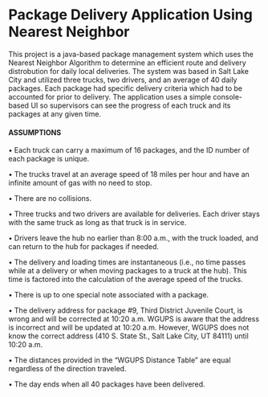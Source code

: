 # Package Delivery Application Using Nearest Neighbor
This project is a java-based package management system which uses the Nearest Neighbor Algorithm to determine an efficient route and delivery distrobution for daily local deliveries. The system was based in Salt Lake City and utilized three trucks, two drivers, and an average of 40 daily packages. Each package had specific delivery criteria which had to be accounted for prior to delivery. The application uses a simple console-based UI so supervisors can see the progress of each truck and its packages at any given time. 

#### ASSUMPTIONS
  • Each truck can carry a maximum of 16 packages, and the ID number of each package is
unique.

  • The trucks travel at an average speed of 18 miles per hour and have an infinite amount of gas
with no need to stop.

  • There are no collisions.
  
  • Three trucks and two drivers are available for deliveries. Each driver stays with the same truck
as long as that truck is in service.

  • Drivers leave the hub no earlier than 8:00 a.m., with the truck loaded, and can return to the
hub for packages if needed.

  • The delivery and loading times are instantaneous (i.e., no time passes while at a delivery or
when moving packages to a truck at the hub). This time is factored into the calculation of the
average speed of the trucks.

  • There is up to one special note associated with a package.
  
  • The delivery address for package #9, Third District Juvenile Court, is wrong and will be
corrected at 10:20 a.m. WGUPS is aware that the address is incorrect and will be updated at
10:20 a.m. However, WGUPS does not know the correct address (410 S. State St., Salt Lake
City, UT 84111) until 10:20 a.m.

• The distances provided in the “WGUPS Distance Table” are equal regardless of the direction
traveled.

• The day ends when all 40 packages have been delivered.
